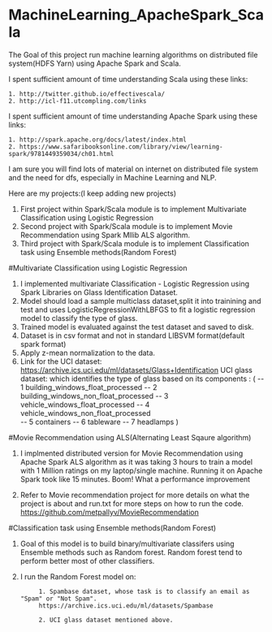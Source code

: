 # MachineLearning_ApacheSpark_Scala
The Goal of this project run machine learning algorithms on distributed file system(HDFS Yarn) using Apache Spark and Scala. 

I spent sufficient amount of time understanding Scala using these links:
    
    1. http://twitter.github.io/effectivescala/
    2. http://icl-f11.utcompling.com/links
    
I spent sufficient amount of time understanding Apache Spark using these links:

    1. http://spark.apache.org/docs/latest/index.html
    2. https://www.safaribooksonline.com/library/view/learning-spark/9781449359034/ch01.html
    
I am sure you will find lots of material on internet on distributed file system and the need for dfs, especially in Machine Learning and NLP.

Here are my projects:(I keep adding new projects)

1. First project within Spark/Scala module is to implement Multivariate Classification using Logistic Regression 
2. Second project with Spark/Scala module is to implement Movie Recommendation using Spark Mllib ALS algorithm.
3. Third project with Spark/Scala module is to implement Classification task using Ensemble methods(Random Forest)

#Multivariate Classification using Logistic Regression

1. I implemented multivariate Classification - Logistic Regression using Spark Libraries on Glass Identification Dataset.
2. Model should load a sample multiclass dataset,split it into trainining and test 
   and uses LogisticRegressionWithLBFGS to fit a logistic regression model to classify the type of glass.
3. Trained model is evaluated against the test dataset and saved to disk.
4. Dataset is in csv format and not in standard LIBSVM format(default spark format)
5. Apply z-mean normalization to the data.
6. Link for the UCI dataset: https://archive.ics.uci.edu/ml/datasets/Glass+Identification
  UCI glass dataset: which identifies the type of glass based on its components :
            ( -- 1 building_windows_float_processed
              -- 2 building_windows_non_float_processed
              -- 3 vehicle_windows_float_processed
              -- 4 vehicle_windows_non_float_processed  
              -- 5 containers
              -- 6 tableware
              -- 7 headlamps  ) 
  
#Movie Recommendation using ALS(Alternating Least Sqaure algorithm)

1. I implmented distributed version for Movie Recommendation using Apache Spark ALS algorithm as it was taking 3 hours to train a model with 1 Million ratings on my laptop/single machine. Running it on Apache Spark took like 15 minutes. Boom! What a performance improvement

2. Refer to Movie recommendation project for more details on what the project is about and run.txt for more steps on how to run the code.
https://github.com/metpallyv/MovieRecommendation

#Classification task using Ensemble methods(Random Forest)

1. Goal of this model is to build binary/multivariate classifers using Ensemble methods such as Random forest. Random forest tend to perform better most of other classifiers.
2. I run the Random Forest model on:

            1. Spambase dataset, whose task is to classify an email as "Spam" or "Not Spam".
            https://archive.ics.uci.edu/ml/datasets/Spambase
            
            2. UCI glass dataset mentioned above.
